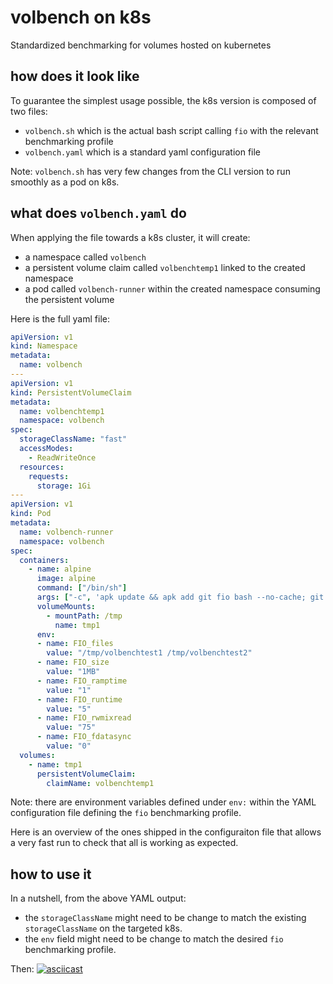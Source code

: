 # volbench on k8s
Standardized benchmarking for volumes hosted on kubernetes

## how does it look like
To guarantee the simplest usage possible, the k8s version is composed of two files:
- ```volbench.sh``` which is the actual bash script calling ```fio``` with the relevant benchmarking profile
- ```volbench.yaml``` which is a standard yaml configuration file 

Note: ```volbench.sh``` has very few changes from the CLI version to run smoothly as a pod on k8s.

## what does ```volbench.yaml``` do
When applying the file towards a k8s cluster, it will create: 
- a namespace called ```volbench```
- a persistent volume claim called ```volbenchtemp1``` linked to the created namespace
- a pod called ```volbench-runner``` within the created namespace consuming the persistent volume

Here is the full yaml file:
```yaml 
apiVersion: v1
kind: Namespace
metadata:
  name: volbench
---
apiVersion: v1
kind: PersistentVolumeClaim
metadata:
  name: volbenchtemp1
  namespace: volbench
spec:
  storageClassName: "fast"
  accessModes:
    - ReadWriteOnce
  resources:
    requests:
      storage: 1Gi
---
apiVersion: v1
kind: Pod
metadata:
  name: volbench-runner
  namespace: volbench
spec:
  containers:
    - name: alpine
      image: alpine
      command: ["/bin/sh"]
      args: ["-c", 'apk update && apk add git fio bash --no-cache; git clone --single-branch --branch containerized http://github.com/rovandep/volbench.git; /volbench/k8s/volbench.sh; sleep 36000']
      volumeMounts:
        - mountPath: /tmp
          name: tmp1
      env:
      - name: FIO_files
        value: "/tmp/volbenchtest1 /tmp/volbenchtest2"
      - name: FIO_size
        value: "1MB"
      - name: FIO_ramptime
        value: "1"
      - name: FIO_runtime
        value: "5"
      - name: FIO_rwmixread
        value: "75"
      - name: FIO_fdatasync
        value: "0"
  volumes:
    - name: tmp1
      persistentVolumeClaim:
        claimName: volbenchtemp1
```

Note: there are environment variables defined under ```env:``` within the YAML configuration file defining the ```fio``` benchmarking profile.

Here is an overview of the ones shipped in the configuraiton file that allows a very fast run to check that all is working as expected.


## how to use it
In a nutshell, from the above YAML output:
- the ```storageClassName``` might need to be change to match the existing ```storageClassName``` on the targeted k8s.  
- the ```env``` field might need to be change to match the desired ```fio``` benchmarking profile.

Then:
[![asciicast](https://asciinema.org/a/407266.svg)](https://asciinema.org/a/407266)
